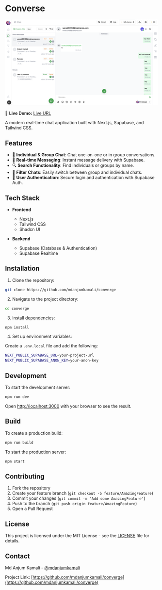 # Converse

![Converse Cover Image](https://github.com/mdanjumkamali/converge/blob/main/app/screenshot.png)

🔗 **Live Demo:** [Live URL](https://etsconverge.vercel.app)

A modern real-time chat application built with Next.js, Supabase, and Tailwind CSS.

## Features

- 💬 **Individual & Group Chat**: Chat one-on-one or in group conversations.
- 🚀 **Real-time Messaging**: Instant message delivery with Supabase.
- 🔍 **Search Functionality**: Find individuals or groups by name.
- 📂 **Filter Chats**: Easily switch between group and individual chats.
- 🔐 **User Authentication**: Secure login and authentication with Supabase Auth.

## Tech Stack

- **Frontend**

  - Next.js
  - Tailwind CSS
  - Shadcn UI

- **Backend**
  - Supabase (Database & Authentication)
  - Supabase Realtime

## Installation

1. Clone the repository:

```bash
git clone https://github.com/mdanjumkamali/converge
```

2. Navigate to the project directory:

```bash
cd converge
```

3. Install dependencies:

```bash
npm install
```

4. Set up environment variables:

Create a `.env.local` file and add the following:

```bash
NEXT_PUBLIC_SUPABASE_URL=your-project-url
NEXT_PUBLIC_SUPABASE_ANON_KEY=your-anon-key
```

## Development

To start the development server:

```bash
npm run dev
```

Open [http://localhost:3000](http://localhost:3000) with your browser to see the result.

## Build

To create a production build:

```bash
npm run build
```

To start the production server:

```bash
npm start
```

## Contributing

1. Fork the repository
2. Create your feature branch (`git checkout -b feature/AmazingFeature`)
3. Commit your changes (`git commit -m 'Add some AmazingFeature'`)
4. Push to the branch (`git push origin feature/AmazingFeature`)
5. Open a Pull Request

## License

This project is licensed under the MIT License - see the [LICENSE](LICENSE) file for details.

## Contact

Md Anjum Kamali - [@mdanjumkamali](https://github.com/mdanjumkamali)

Project Link: [https://github.com/mdanjumkamali/converge](https://github.com/mdanjumkamali/converge)
